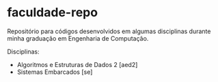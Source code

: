 # faculdade-repo
Repositório para códigos desenvolvidos em algumas disciplinas durante minha graduação em Engenharia de Computação.

Disciplinas:
- Algoritmos e Estruturas de Dados 2 [aed2]
- Sistemas Embarcados [se]